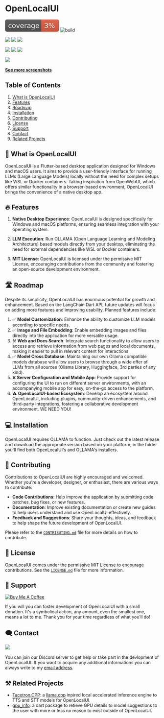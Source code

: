 # OpenLocalUI

![coverage](./app/coverage_badge.svg?sanitize=true)
![build](https://github.com/WilliamKarolDiCioccio/open_local_ui/actions/workflows/flutter-build.yml/badge.svg)

![](https://img.shields.io/badge/Dart-0175C2?style=for-the-badge&logo=dart&logoColor=white)
![](https://img.shields.io/badge/Flutter-02569B?style=for-the-badge&logo=flutter&logoColor=white)
![](https://img.shields.io/badge/Python-3776AB?style=for-the-badge&logo=python&logoColor=white)

![](https://img.shields.io/badge/Windows-0078D6?style=for-the-badge&logo=windows&logoColor=white)
![](https://img.shields.io/badge/mac%20os-000000?style=for-the-badge&logo=apple&logoColor=white)
![](https://img.shields.io/badge/Linux-FCC624?style=for-the-badge&logo=linux&logoColor=black)

<p float="center">
  <img src="https://github.com/WilliamKarolDiCioccio/open_local_ui/blob/main/.github/images/github_readme_banner.webp"/>
</p>

[**See more screenshots**](https://github.com/WilliamKarolDiCioccio/open_local_ui/blob/main/.github/images/IMAGES.md)

## Table of Contents

1. [What is OpenLocalUI](#-what-is-openlocalui)
2. [Features](#-features)
3. [Roadmap](#%EF%B8%8F-roadmap)
4. [Installation](#-installation)
5. [Contributing](#-contributing)
6. [License](#-license)
7. [Support](#-support)
8. [Contact](#-contact)
9. [Related Projects](#-related-projects)

## 🚀 What is OpenLocalUI

OpenLocalUI is a Flutter-based desktop application designed for Windows and macOS users. It aims to provide a user-friendly interface for running LLMs (Large Language Models) locally without the need for complex setups like WSL or Docker containers. Taking inspiration from OpenWebUI, which offers similar functionality in a browser-based environment, OpenLocalUI brings the convenience of a native desktop app.

## 🔥 Features

1. **Native Desktop Experience**: OpenLocalUI is designed specifically for Windows and macOS platforms, ensuring seamless integration with your operating system.

2. **LLM Execution**: Run OLLAMA (Open Language Learning and Modeling Architecture) based models directly from your desktop, eliminating the need for external dependencies like WSL or Docker containers.

3. **MIT License**: OpenLocalUI is licensed under the permissive MIT License, encouraging contributions from the community and fostering an open-source development environment.

## 🛣️ Roadmap

Despite its simplicity, OpenLocalUI has enormous potential for growth and enhancement. Based on the LangChain Dart API, future updates will focus on adding more features and improving usability. Planned features include:

1. ✅ **Model Customization**: Enhance the ability to customize LLM models according to specific needs.
2. ✅ **Image and File Embedding**: Enable embedding images and files directly into the application for more versatile usage.
3. ⚒️ **Web and Docs Search**: Integrate search functionality to allow users to access and retrieve information from web pages and local documents, making it easier to pull in relevant content for interactions.
4. ✅ **Model Cross Database**: Maintaining our own Ollama compatible models database will allow users to browse through a wide offer of LLMs from all sources (Ollama Library, Huggingface, 3rd parties of any kind).
5. ❌ **Server Configuration and Mobile App**: Provide support for configuring the UI to run on different server environments, with an accompanying mobile app for easy, on-the-go access to the platform.
6. ⚠️ **OpenLocalUI-based Ecosystem**: Develop an ecosystem around OpenLocalUI, including plugins, community-driven enhancements, and third-party integrations, fostering a collaborative development environment. WE NEED YOU!

## 💻 Installation

OpenLocalUI requires OLLAMA to function. Just check out the latest release and download the appropriate version based on your platform; in the folder you'll find both OpenLocalUI's and OLLAMA's installers.

## 📝 Contributing

Contributions to OpenLocalUI are highly encouraged and welcomed. Whether you're a developer, designer, or enthusiast, there are various ways to contribute:

- **Code Contributions**: Help improve the application by submitting code patches, bug fixes, or new features.
- **Documentation**: Improve existing documentation or create new guides to help users understand and use OpenLocalUI effectively.
- **Feedback and Suggestions**: Share your thoughts, ideas, and feedback to help shape the future development of OpenLocalUI.

Please refer to the [`CONTRIBUTING.md`](CONTRIBUTING.md) file for more details on how to contribute.

## 📃 License

OpenLocalUI comes under the permissive MIT License to encourage contributions. See the [`LICENSE.md`](LICENSE.md) file for more information.

## 💖 Support

<a href="https://www.buymeacoffee.com/Wilielmus" target="_blank"><img src="https://cdn.buymeacoffee.com/buttons/default-yellow.png" alt="Buy Me A Coffee" width="160"></a>

If you will you can foster development of OpenLocalUI with a small donation. It's a symbolical action, any amount, even the smallest one, means a lot to me. Thank you for your time regardless of what you'll do!

## 🗨️ Contact

[![](https://dcbadge.limes.pink/api/server/S82WPJbPpz)](https://discord.gg/S82WPJbPpz)

You can join our Discord server to get help or take part in the devlopment of OpenLocalUI. If you want to acquire any additional informations you can always write to my [email address](mailto:theyoungprogrammer06@gmail.com).

## ⚒️ Related Projects

- [Tacotron.CPP](https://github.com/WilliamKarolDiCioccio/tacotron.cpp): a [llama.cpp](https://github.com/ggerganov/llama.cpp) inpired local accelerated inference engine to TTS and STT models for OpenLocalUI.
- [gpu_info](https://github.com/WilliamKarolDiCioccio/gpu_info): a dart package to retieve GPU details to model suggestions to the user with more or less no reason to exist outside of OpenLocalUI.
